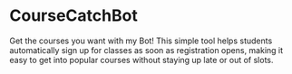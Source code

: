# CourseCatchBot
Get the courses you want with my Bot! This simple tool helps students automatically sign up for classes as soon as registration opens, making it easy to get into popular courses without staying up late or out of slots.
